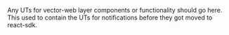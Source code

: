 Any UTs for vector-web layer components or functionality should go here.
This used to contain the UTs for notifications before they got moved to react-sdk.
